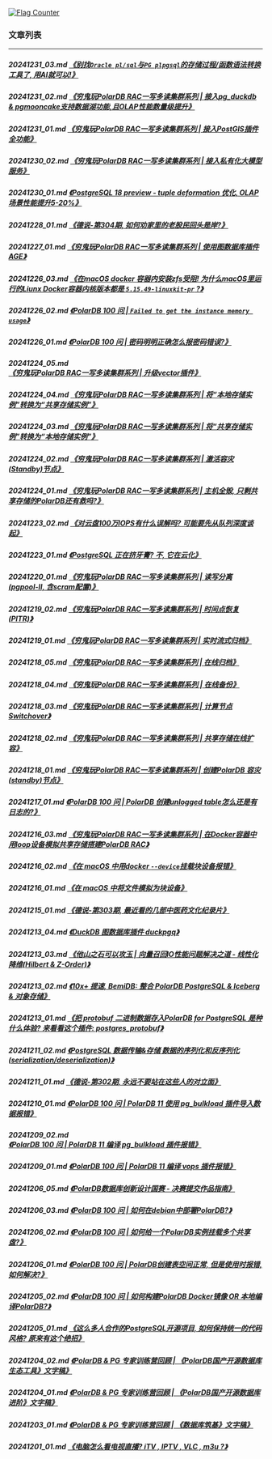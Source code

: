 <a rel="nofollow" href="http://info.flagcounter.com/h9V1"  ><img src="http://s03.flagcounter.com/count/h9V1/bg_FFFFFF/txt_000000/border_CCCCCC/columns_2/maxflags_12/viewers_0/labels_0/pageviews_0/flags_0/"  alt="Flag Counter"  border="0"  ></a>  
  
### 文章列表  
----  
##### 20241231_03.md   [《别找`Oracle pl/sql`与`PG plpgsql`的存储过程/函数语法转换工具了, 用AI就可以!》](20241231_03.md)  
##### 20241231_02.md   [《穷鬼玩PolarDB RAC一写多读集群系列 | 接入pg_duckdb & pgmooncake支持数据湖功能,且OLAP性能数量级提升》](20241231_02.md)  
##### 20241231_01.md   [《穷鬼玩PolarDB RAC一写多读集群系列 | 接入PostGIS插件全功能》](20241231_01.md)  
##### 20241230_02.md   [《穷鬼玩PolarDB RAC一写多读集群系列 | 接入私有化大模型服务》](20241230_02.md)  
##### 20241230_01.md   [《PostgreSQL 18 preview - tuple deformation 优化, OLAP 场景性能提升5-20%》](20241230_01.md)  
##### 20241228_01.md   [《德说-第304期, 如何劝家里的老股民回头是岸?》](20241228_01.md)  
##### 20241227_01.md   [《穷鬼玩PolarDB RAC一写多读集群系列 | 使用图数据库插件AGE》](20241227_01.md)  
##### 20241226_03.md   [《在macOS docker 容器内安装zfs受阻! 为什么macOS里运行的Liunx Docker容器内核版本都是 `5.15.49-linuxkit-pr` ?》](20241226_03.md)  
##### 20241226_02.md   [《PolarDB 100 问 | `Failed to get the instance memory usage`》](20241226_02.md)  
##### 20241226_01.md   [《PolarDB 100 问 | 密码明明正确怎么报密码错误?》](20241226_01.md)  
##### 20241224_05.md   [《穷鬼玩PolarDB RAC一写多读集群系列 | 升级vector插件》](20241224_05.md)  
##### 20241224_04.md   [《穷鬼玩PolarDB RAC一写多读集群系列 | 将“本地存储实例”转换为“共享存储实例”》](20241224_04.md)  
##### 20241224_03.md   [《穷鬼玩PolarDB RAC一写多读集群系列 | 将“共享存储实例”转换为“本地存储实例”》](20241224_03.md)  
##### 20241224_02.md   [《穷鬼玩PolarDB RAC一写多读集群系列 | 激活容灾(Standby)节点》](20241224_02.md)  
##### 20241224_01.md   [《穷鬼玩PolarDB RAC一写多读集群系列 | 主机全毁, 只剩共享存储的PolarDB还有救吗?》](20241224_01.md)  
##### 20241223_02.md   [《对云盘100万IOPS有什么误解吗? 可能要先从队列深度谈起》](20241223_02.md)  
##### 20241223_01.md   [《PostgreSQL 正在挤牙膏? 不, 它在云化》](20241223_01.md)  
##### 20241220_01.md   [《穷鬼玩PolarDB RAC一写多读集群系列 | 读写分离 (pgpool-II, 含scram配置)》](20241220_01.md)  
##### 20241219_02.md   [《穷鬼玩PolarDB RAC一写多读集群系列 | 时间点恢复(PITR)》](20241219_02.md)  
##### 20241219_01.md   [《穷鬼玩PolarDB RAC一写多读集群系列 | 实时流式归档》](20241219_01.md)  
##### 20241218_05.md   [《穷鬼玩PolarDB RAC一写多读集群系列 | 在线归档》](20241218_05.md)  
##### 20241218_04.md   [《穷鬼玩PolarDB RAC一写多读集群系列 | 在线备份》](20241218_04.md)  
##### 20241218_03.md   [《穷鬼玩PolarDB RAC一写多读集群系列 | 计算节点 Switchover》](20241218_03.md)  
##### 20241218_02.md   [《穷鬼玩PolarDB RAC一写多读集群系列 | 共享存储在线扩容》](20241218_02.md)  
##### 20241218_01.md   [《穷鬼玩PolarDB RAC一写多读集群系列 | 创建PolarDB 容灾(standby)节点》](20241218_01.md)  
##### 20241217_01.md   [《PolarDB 100 问 | PolarDB 创建unlogged table怎么还是有日志的?》](20241217_01.md)  
##### 20241216_03.md   [《穷鬼玩PolarDB RAC一写多读集群系列 | 在Docker容器中用loop设备模拟共享存储搭建PolarDB RAC》](20241216_03.md)  
##### 20241216_02.md   [《在 macOS 中用docker `--device`挂载块设备报错》](20241216_02.md)  
##### 20241216_01.md   [《在 macOS 中将文件模拟为块设备》](20241216_01.md)  
##### 20241215_01.md   [《德说-第303期, 最近看的几部中医药文化纪录片》](20241215_01.md)  
##### 20241213_04.md   [《DuckDB 图数据库插件 duckpgq》](20241213_04.md)  
##### 20241213_03.md   [《他山之石可以攻玉 | 向量召回IO性能问题解决之道 - 线性化降维(Hilbert & Z-Order)》](20241213_03.md)  
##### 20241213_02.md   [《10x+ 提速, BemiDB: 整合 PolarDB PostgreSQL & Iceberg & 对象存储》](20241213_02.md)  
##### 20241213_01.md   [《把 protobuf 二进制数据存入PolarDB for PostgreSQL 是种什么体验? 来看看这个插件: postgres_protobuf》](20241213_01.md)  
##### 20241211_02.md   [《PostgreSQL 数据传输&存储 数据的序列化和反序列化 (serialization/deserialization)》](20241211_02.md)  
##### 20241211_01.md   [《德说-第302期, 永远不要站在这些人的对立面》](20241211_01.md)  
##### 20241210_01.md   [《PolarDB 100 问 | PolarDB 11 使用 pg_bulkload 插件导入数据报错》](20241210_01.md)  
##### 20241209_02.md   [《PolarDB 100 问 | PolarDB 11 编译 pg_bulkload 插件报错》](20241209_02.md)  
##### 20241209_01.md   [《PolarDB 100 问 | PolarDB 11 编译 vops 插件报错》](20241209_01.md)  
##### 20241206_05.md   [《PolarDB数据库创新设计国赛 - 决赛提交作品指南》](20241206_05.md)  
##### 20241206_03.md   [《PolarDB 100 问 | 如何在debian中部署PolarDB?》](20241206_03.md)  
##### 20241206_02.md   [《PolarDB 100 问 | 如何给一个PolarDB实例挂载多个共享盘?》](20241206_02.md)  
##### 20241206_01.md   [《PolarDB 100 问 | PolarDB创建表空间正常, 但是使用时报错, 如何解决?》](20241206_01.md)  
##### 20241205_02.md   [《PolarDB 100 问 | 如何构建PolarDB Docker镜像 OR 本地编译PolarDB?》](20241205_02.md)  
##### 20241205_01.md   [《这么多人合作的PostgreSQL开源项目, 如何保持统一的代码风格? 原来有这个绝招》](20241205_01.md)  
##### 20241204_02.md   [《PolarDB & PG 专家训练营回顾 | 《PolarDB国产开源数据库生态工具》文字稿》](20241204_02.md)  
##### 20241204_01.md   [《PolarDB & PG 专家训练营回顾 | 《PolarDB国产开源数据库进阶》文字稿》](20241204_01.md)  
##### 20241203_01.md   [《PolarDB & PG 专家训练营回顾 | 《数据库筑基》文字稿》](20241203_01.md)  
##### 20241201_01.md   [《电脑怎么看电视直播? iTV , IPTV , VLC , m3u ?》](20241201_01.md)  

